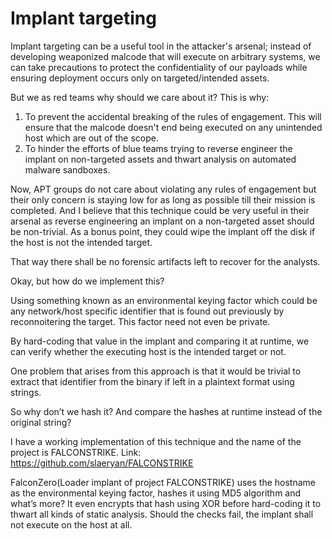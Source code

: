 # Implant targeting
Implant targeting can be a useful tool in the attacker's arsenal; instead of developing weaponized malcode that will execute on arbitrary systems, we can take precautions to protect the confidentiality of our payloads while ensuring deployment occurs only on targeted/intended assets.

But we as red teams why should we care about it? This is why:

1. To prevent the accidental breaking of the rules of engagement. This will ensure that the malcode doesn't end being executed on any unintended host which are out of the scope.
1. To hinder the efforts of blue teams trying to reverse engineer the implant on non-targeted assets and thwart analysis on automated malware sandboxes.

Now, APT groups do not care about violating any rules of engagement but their only concern is staying low for as long as possible till their mission is completed. And I believe that this technique could be very useful in their arsenal as reverse engineering an implant on a non-targeted asset should be non-trivial. As a bonus point, they could wipe the implant off the disk if the host is not the intended target.

That way there shall be no forensic artifacts left to recover for the analysts.

Okay, but how do we implement this?

Using something known as an environmental keying factor which could be any network/host specific identifier that is found out previously by reconnoitering the target. This factor need not even be private. 

By hard-coding that value in the implant and comparing it at runtime, we can verify whether the executing host is the intended target or not.

One problem that arises from this approach is that it would be trivial to extract that identifier from the binary if left in a plaintext format using strings.

So why don’t we hash it? And compare the hashes at runtime instead of the original string?

I have a working implementation of this technique and the name of the project is FALCONSTRIKE.
Link: https://github.com/slaeryan/FALCONSTRIKE

FalconZero(Loader implant of project FALCONSTRIKE) uses the hostname as the environmental keying factor, hashes it using MD5 algorithm and what’s more? It even encrypts that hash using XOR before hard-coding it to thwart all kinds of static analysis. Should the checks fail, the implant shall not execute on the host at all.


